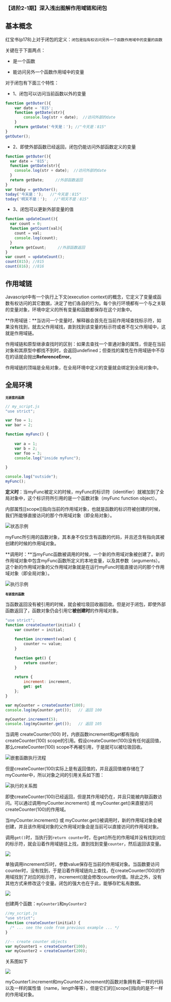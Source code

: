 ### 【进阶2-1期】深入浅出图解作用域链和闭包

**基本概念**
---

红宝书(p178)上对于闭包的定义：`闭包是指有权访问另外一个函数作用域中的变量的函数`

关键在于下面两点：

* 是一个函数

* 能访问另外一个函数作用域中的变量

对于闭包有下面三个特性：

* 1、闭包可以访问当前函数以外的变量

```javascript
function getOuter(){
    var date = '815';
    function getDate(str){
        console.log(str + date);  //访问外部的date
    }
    return getDate('今天是：'); //"今天是：815"
}
getOuter();
```

* 2、即使外部函数已经返回，闭包仍能访问外部函数定义的变量

```javascript
function getOuter(){
  var date = '815';
  function getDate(str){
    console.log(str + date);  //访问外部的date
  }
  return getDate;     //外部函数返回
}
var today = getOuter();
today('今天是：');   //"今天是：815"
today('明天不是：');   //"明天不是：815"
```

* 3、闭包可以更新外部变量的值

```javascript
function updateCount(){
  var count = 0;
  function getCount(val){
    count = val;
    console.log(count);
  }
  return getCount;     //外部函数返回
}
var count = updateCount();
count(815); //815
count(816); //816
```

**作用域链**
---

Javascript中有一个执行上下文(execution context)的概念，它定义了变量或函数有权访问的其它数据，决定了他们各自的行为。每个执行环境都有一个与之关联的变量对象，环境中定义的所有变量和函数都保存在这个对象中。

**作用域链：**当访问一个变量时，解释器会首先在当前作用域查找标示符，如果没有找到，就去父作用域找，直到找到该变量的标示符或者不在父作用域中，这就是作用域链。

作用域链和原型继承查找时的区别：如果去查找一个普通对象的属性，但是在当前对象和其原型中都找不到时，会返回undefined；但查找的属性在作用域链中不存在的话就会抛出**ReferenceError**。

作用域链的顶端是全局对象，在全局环境中定义的变量就会绑定到全局对象中。

**全局环境**
---

<font size=1>**无嵌套的函数**</font>

```javascript
// my_script.js
"use strict";

var foo = 1;
var bar = 2;

function myFunc() {
  
    var a = 1;
    var b = 2;
    var foo = 3;
    console.log("inside myFunc");
  
}

console.log("outside");
myFunc();
```

**定义时**：当myFunc被定义的时候，myFunc的标识符（identifier）就被加到了全局对象中，这个标识符所引用的是一个函数对象（myFunc function object）。

内部属性[[scope]]指向当前的作用域对象，也就是函数的标识符被创建的时候，我们所能够直接访问的那个作用域对象（即全局对象）。

![状态示例](https://camo.githubusercontent.com/bf702f0df678f20694e04fb24fc2ea0e726434bc/687474703a2f2f646d697472796672616e6b2e636f6d2f5f6d656469612f61727469636c65732f6a735f636c6f737572655f322e706e67)

myFunc所引用的函数对象，其本身不仅仅含有函数的代码，并且还含有指向其被创建的时候的作用域对象。

**调用时：**当myFunc函数被调用的时候，一个新的作用域对象被创建了。新的作用域对象中包含myFunc函数所定义的本地变量，以及其参数（arguments）。这个新的作用域对象的父作用域对象就是在运行myFunc时能直接访问的那个作用域对象（即全局对象）。

![执行示例](https://camo.githubusercontent.com/74f0b304b1940aab6f4e96949a4708f088e1ed82/687474703a2f2f646d697472796672616e6b2e636f6d2f5f6d656469612f61727469636c65732f6a735f636c6f737572655f332e706e67)

<font size=1>**有嵌套的函数**</font>

当函数返回没有被引用的时候，就会被垃圾回收器回收。但是对于闭包，即使外部函数返回了，函数对象仍会引用它**被创建时**的作用域对象。

```javascript
"use strict";
function createCounter(initial) {
    var counter = initial;
    
    function increment(value) {
        counter += value;
    }
    
    function get() {
        return counter;
    }
    
    return {
        increment: increment,
        get: get
    };
}

var myCounter = createCounter(100);
console.log(myCounter.get());   // 返回 100

myCounter.increment(5);
console.log(myCounter.get());   // 返回 105
```

当调用 createCounter(100) 时，内嵌函数increment和get都有指向createCounter(100) scope的引用。假设createCounter(100)没有任何返回值，那么createCounter(100) scope不再被引用，于是就可以被垃圾回收。

![嵌套函数执行流程](https://camo.githubusercontent.com/faa2434436b9420b99ae45f42a5a55311250a7af/687474703a2f2f646d697472796672616e6b2e636f6d2f5f6d656469612f61727469636c65732f6a735f636c6f737572655f342e706e67)

但是createCounter(100)实际上是有返回值的，并且返回值被存储在了myCounter中，所以对象之间的引用关系如下图：

![执行的关系图](https://camo.githubusercontent.com/13a4e54f23639c5b274014f0caa21115760052f6/687474703a2f2f626c6f672e6c6561706f61686561642e636f6d2f323031352f30392f31352f6a732d636c6f737572652f6a735f636c6f737572655f352e706e67)

即使createCounter(100)已经返回，但是其作用域仍在，并且只能被内联函数访问。可以通过调用myCounter.increment() 或 myCounter.get()来直接访问createCounter(100)的作用域。

当myCounter.increment() 或 myCounter.get()被调用时，新的作用域对象会被创建，并且该作用域对象的父作用域对象会是当前可以直接访问的作用域对象。

调用`get()`时，当执行到`return counter`时，在get()所在的作用域并没有找到对应的标示符，就会沿着作用域链往上找，直到找到变量`counter`，然后返回该变量。

![](https://camo.githubusercontent.com/4cff42540fb6a6ebd532389538101a16af65e7cb/687474703a2f2f646d697472796672616e6b2e636f6d2f5f6d656469612f61727469636c65732f6a735f636c6f737572655f362e706e67)

单独调用increment(5)时，参数value保存在当前的作用域对象。当函数要访问counter时，没有找到，于是沿着作用域链向上查找，在createCounter(100)的作用域找到了对应的标示符，increment()就会修改counter的值。除此之外，没有其他方式来修改这个变量。闭包的强大也在于此，能够存贮私有数据。

![](https://camo.githubusercontent.com/5e61b55212aae4198b0bdcb56179baf850ea3bd4/687474703a2f2f646d697472796672616e6b2e636f6d2f5f6d656469612f61727469636c65732f6a735f636c6f737572655f365f696e632e706e67)

创建两个函数：`myCounter1`和`myCounter2`

```javascript
//my_script.js
"use strict";
function createCounter(initial) {
  /* ... see the code from previous example ... */
}

//-- create counter objects
var myCounter1 = createCounter(100);
var myCounter2 = createCounter(200);
```

关系图如下

![](https://camo.githubusercontent.com/ae96f45e96a12f66b88d8bc2126d815c197759b7/687474703a2f2f646d697472796672616e6b2e636f6d2f5f6d656469612f61727469636c65732f6a735f636c6f737572655f372e706e67)

myCounter1.increment和myCounter2.increment的函数对象拥有着一样的代码以及一样的属性值（name，length等等），但是它们的[[scope]]指向的是不一样的作用域对象。